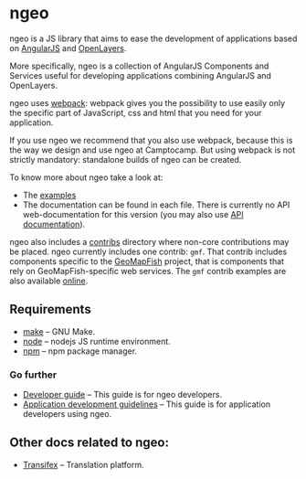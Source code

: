 # ngeo

ngeo is a JS library that aims to ease the development of applications based on
[AngularJS](https://angularjs.org/) and [OpenLayers](http://openlayers.org).

More specifically, ngeo is a collection of AngularJS Components and Services
useful for developing applications combining AngularJS and OpenLayers.

ngeo uses [webpack](https://webpack.js.org): webpack gives you the possibility to use easily only the specific
part of JavaScript, css and html that you need for your application.

If you use ngeo we recommend that you also use webpack, because this is the way
we design and use ngeo at Camptocamp. But using webpack is not strictly mandatory:
standalone builds of ngeo can be created.

To know more about ngeo take a look at:

-   The [examples](https://camptocamp.github.io/ngeo/master/examples)
-   The documentation can be found in each file. There is currently no API web-documentation for this
    version (you may also use [API documentation](https://camptocamp.github.io/ngeo/master/apidoc/index.html)).

ngeo also includes a [contribs](contribs) directory where non-core
contributions may be placed. ngeo currently includes one contrib: `gmf`. That
contrib includes components specific to the
[GeoMapFish](https://geomapfish.org/) project, that is components that rely on
GeoMapFish-specific web services. The `gmf` contrib examples are also available
[online](https://camptocamp.github.io/ngeo/master/examples/contribs/gmf/).

## Requirements

-   [make](https://www.gnu.org/software/make/) – GNU Make.
-   [node](https://www.nodejs.org/) – nodejs JS runtime environment.
-   [npm](https://www.npmjs.com/) – npm package manager.

### Go further

-   [Developer guide](docs/developer-guide.md) – This guide is for ngeo developers.
-   [Application development guidelines](docs/guidelines.md) – This guide is for
    application developers using ngeo.

## Other docs related to ngeo:

-   [Transifex](https://www.transifex.com/camptocamp/ngeo/) – Translation platform.
